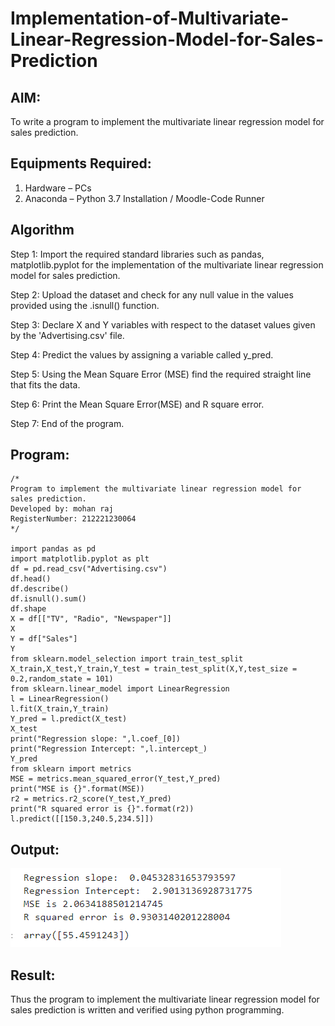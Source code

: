 # Implementation-of-Multivariate-Linear-Regression-Model-for-Sales-Prediction

## AIM:
To write a program to implement the multivariate linear regression model for sales prediction.

## Equipments Required:
1. Hardware – PCs
2. Anaconda – Python 3.7 Installation / Moodle-Code Runner

## Algorithm
Step 1:
Import the required standard libraries such as pandas, matplotlib.pyplot for the implementation of the multivariate linear regression model for sales prediction.

Step 2:
Upload the dataset and check for any null value in the values provided using the .isnull() function.

Step 3:
Declare X and Y variables with respect to the dataset values given by the 'Advertising.csv' file.

Step 4:
Predict the values by assigning a variable called y_pred.

Step 5:
Using the Mean Square Error (MSE) find the required straight line that fits the data.

Step 6:
Print the Mean Square Error(MSE) and R square error.

Step 7:
End of the program.

## Program:
```
/*
Program to implement the multivariate linear regression model for sales prediction.
Developed by: mohan raj
RegisterNumber: 212221230064
*/

import pandas as pd
import matplotlib.pyplot as plt
df = pd.read_csv("Advertising.csv")
df.head()
df.describe()
df.isnull().sum()
df.shape
X = df[["TV", "Radio", "Newspaper"]]
X
Y = df["Sales"]
Y
from sklearn.model_selection import train_test_split
X_train,X_test,Y_train,Y_test = train_test_split(X,Y,test_size = 0.2,random_state = 101)
from sklearn.linear_model import LinearRegression
l = LinearRegression()
l.fit(X_train,Y_train)
Y_pred = l.predict(X_test)
X_test
print("Regression slope: ",l.coef_[0])
print("Regression Intercept: ",l.intercept_)
Y_pred
from sklearn import metrics
MSE = metrics.mean_squared_error(Y_test,Y_pred)
print("MSE is {}".format(MSE))
r2 = metrics.r2_score(Y_test,Y_pred)
print("R squared error is {}".format(r2))
l.predict([[150.3,240.5,234.5]])

```

## Output:
![git log](out.png)


## Result:
Thus the program to implement the multivariate linear regression model for sales prediction is written and verified using python programming.
